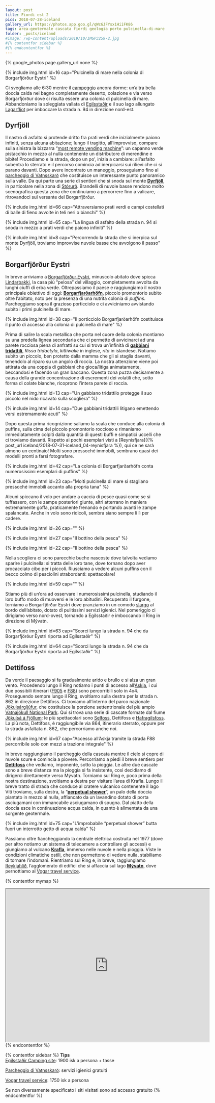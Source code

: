 ```yaml
---
layout: post
title: Fiordi est 2
pics: 2018-07-28-iceland
gallery_url: https://photos.app.goo.gl/qWcGJFYsx1HiiFK86
tags: area-geotermale cascata fiordi geologia porto pulcinella-di-mare vulcano
folder: _posts/iceland
#image: /wp-content/uploads/2019/10/IMGP3259-2.jpg
#{% contentfor sidebar %}
#{% endcontentfor %}
---
```


{% google_photos page.gallery_url none %}

{% include img.html id=16 cap="Pulcinella di mare nella colonia di Borgarfjörður Eystri" %}

Ci svegliamo alle 6:30 mentre il [campeggio](https://park4night.com/lieu/110736/#.XDkL5VySPic) ancora dorme: un’altra bella doccia calda nel bagno completamente deserto, colazione e via verso Borgarfjörður dove ci risulta essere una colonia di pulcinella di mare.
Abbandoniamo la soleggiata vallata di [Egilsstaðir](https://visitegilsstadir.is/en/) e il suo lago allungato [Lagarfljot](https://guidetoiceland.is/travel-iceland/drive/lagarfljot) per imboccare la strada n. 94 in direzione nord-est.

## Dyrfjöll

Il nastro di asfalto si protende dritto fra prati verdi che inizialmente paiono infiniti, senza alcuna abitazione; lungo il tragitto, all’improvviso, compare sulla sinistra la bizzarra “[most remote vending machine](https://icelandthebeautiful.com/so-sole-vending-machine/)”: un capanno verde pistacchio in mezzo al nulla contenente un distributore di merendine e bibite! Procediamo e la strada, dopo un po’, inizia a cambiare: all’asfalto subentra lo sterrato e il percorso comincia ad inerpicarsi sui rilievi che ci si parano davanti. Dopo avere incontrato un maneggio, proseguiamo fino al [parcheggio di Vatnsskarð](https://www.google.it/maps/place/Vatnsskar%C3%B0/@65.5646025,-14.0048438,478m/data=!3m2!1e3!4b1!4m13!1m7!3m6!1s0x48cbf239060f367d:0xe34f9fb55576ca7b!2sDyrfjoll!3b1!8m2!3d65.5205747!4d-13.9564133!3m4!1s0x48cbf31a57188e6d:0x63efaec4611b0787!8m2!3d65.5646003!4d-14.0026551) che costituisce un interessante punto panoramico sulla valle. Da qui parte una serie di sentieri che si snoda sul monte [**Dyrfjöll**](https://guidetoiceland.is/travel-iceland/drive/dyrfjoll), in particolare nella zona di [Stórurð](https://www.east.is/is/stadur/storurd). Brandelli di nuvole basse rendono molto scenografica questa zona che continuiamo a percorrere fino a valicare, ritrovandoci sul versante del Borgarfjörður.

{% include img.html id=66 cap="Attraversiamo prati verdi e campi costellati di balle di fieno avvolte in teli neri o bianchi" %}

{% include img.html id=65 cap="La lingua di asfalto della strada n. 94 si snoda in mezzo a prati verdi che paiono infiniti" %}

{% include img.html id=8 cap="Percorrendo la strada che si inerpica sul monte Dyrfjöll, troviamo improvvise nuvole basse che avvolgono il passo" %}

## Borgarfjörður Eystri

In breve arriviamo a [Borgarfjörður Eystri](https://www.borgarfjordureystri.is/en), minuscolo abitato dove spicca [Lindarbakki](https://guidetoiceland.is/connect-with-locals/regina/lindarbakki-turf-house-in-borgarfjordur-eystri), la casa più “pelosa” del villaggio, completamente avvolta da lunghi ciuffi di erba verde. Oltrepassiamo il paese e raggiungiamo il nostro principale obiettivo di oggi: [**Borgarfjarðarhöfn**](https://www.borgarfjordureystri.is/en/puffins), piccolo promontorio subito oltre l’abitato, noto per la presenza di una nutrita colonia di *puffins*. Parcheggiamo sopra il grazioso porticciolo e ci avviciniamo avvistando subito i primi pulcinella di mare.

{% include img.html id=38 cap="Il porticciolo Borgarfjarðarhöfn costituisce il punto di accesso alla colonia di pulcinella di mare" %}

Prima di salire la scala metallica che porta nel cuore della colonia montiamo su una predella lignea secondaria che ci permette di avvicinarci ad una parete rocciosa piena di anfratti su cui si trova un’infinità di [**gabbiani tridattili**](https://it.wikipedia.org/wiki/Rissa_tridactyla), *Rissa tridactyla*, *kittiwake* in inglese, *rita* in islandese. Notiamo subito un piccolo, ben protetto dalla mamma che gli si staglia davanti, tenendolo al riparo su un angolo di roccia. La nostra attenzione viene poi attirata da una coppia di gabbiani che gioca/litiga animatamente, beccandosi e facendo un gran baccano. Questa zona puzza decisamente a causa della grande concentrazione di escrementi dei volatili che, sotto forma di colate bianche, ricoprono l’intera parete di roccia.

{% include img.html id=13 cap="Un gabbiano tridattilo protegge il suo piccolo nel nido ricavato sulla scogliera" %}

{% include img.html id=14 cap="Due gabbiani tridattili litigano emettendo versi estremamente acuti" %}

Dopo questa prima ricognizione saliamo la scala che conduce alla colonia di puffins, sulla cima del piccolo promontorio roccioso e rimaniamo immediatamente colpiti dalla quantità di questi buffi e simpatici uccelli che ci troviamo davanti. Rispetto ai pochi esemplari visti a [Reynisfjara]({% post_url iceland/2018-07-31-iceland_04-reynisfjara %}), qui ce ne sarà almeno un centinaio! Molti sono pressoché immobili, sembrano quasi dei modelli pronti a farsi fotografare.

{% include img.html id=42 cap="La colonia di Borgarfjarðarhöfn conta numerosissimi esemplari di puffins" %}

{% include img.html id=23 cap="Molti pulcinella di mare si stagliano pressoché immobili accanto alla propria tana" %}

Alcuni spiccano il volo per andare a caccia di pesce quasi come se si tuffassero, con le zampe posteriori giunte, altri atterrano in maniera estremamente goffa, praticamente frenando e portando avanti le zampe spalancate. Anche in volo sono ridicoli, sembra siano sempre lì lì per cadere.

{% include img.html id=26 cap="" %}

{% include img.html id=27 cap="Il bottino della pesca" %}

{% include img.html id=22 cap="Il bottino della pesca" %}

Nella scogliera ci sono parecchie buche nascoste dove talvolta vediamo sparire i pulcinella: si tratta delle loro tane, dove tornano dopo aver procacciato cibo per i piccoli. Riusciamo a vedere alcuni puffins con il becco colmo di pesciolini strabordanti: spettacolare!

{% include img.html id=59 cap="" %}

Stiamo più di un’ora ad osservare i numerosissimi pulcinella, studiando il loro buffo modo di muoversi e le loro abitudini. Recuperato il furgone, torniamo a Borgarfjörður Eystri dove pranziamo in un comodo [slargo](https://www.google.it/maps/place/65%C2%B031'26.0%22N+13%C2%B048'19.9%22W/@65.5238852,-13.807712,368m/data=!3m2!1e3!4b1!4m14!1m7!3m6!1s0x48d22b52a3eb6043:0x6f8a0434e5c1459a!2sIceland!3b1!8m2!3d64.963051!4d-19.020835!3m5!1s0x0:0x0!7e2!8m2!3d65.5238835!4d-13.8055177) al bordo dell’abitato, dotato di pulitissimi servizi igienici. Nel pomeriggio ci dirigiamo verso nord-ovest, tornando a Egilsstaðir e imboccando il Ring in direzione di Mývatn.

{% include img.html id=63 cap="Scorci lungo la strada n. 94 che da Borgarfjörður Eystri riporta ad Egilsstaðir" %}

{% include img.html id=64 cap="Scorci lungo la strada n. 94 che da Borgarfjörður Eystri riporta ad Egilsstaðir" %}

## Dettifoss

Da verde il paesaggio si fa gradualmente arido e brullo e si alza un gran vento. Procedendo lungo il Ring notiamo i punti di accesso all’[Askja](https://guidetoiceland.is/connect-with-travel-bloggers/639/how-to-visit-askja-in-the-highlands), i cui due possibili itinerari ([F905](https://www.google.it/maps/@65.4392295,-15.9153374,15.83z) e [F88](https://www.google.it/maps/place/65%C2%B026'20.6%22N+15%C2%B054'42.2%22W/@65.6207725,-16.249527,15z/data=!4m14!1m7!3m6!1s0x48cdfb5141b460e5:0x5257df0453c8c606!2sAskja!3b1!8m2!3d65.0110537!4d-16.7485275!3m5!1s0x0:0x0!7e2!8m2!3d65.439058!4d-15.911727)) sono percorribili solo in 4x4.
Proseguendo sempre lungo il Ring, svoltiamo sulla destra per la strada n. 862 in direzione Dettifoss. Ci troviamo all’interno del parco nazionale [Jökulsárgljúfur](https://www.vatnajokulsthjodgardur.is/en/areas/jokulsargljufur), che costituisce la porzione settentrionale del più ampio [Vatnajökull National Park](https://www.vatnajokulsthjodgardur.is/en). Qui si trova una serie di cascate formate dal fiume [Jökulsá á Fjöllum](https://guidetoiceland.is/travel-iceland/drive/jokulsa-a-fjollum): le più spettacolari sono [Selfoss](https://hiticeland.com/places_and_photos_from_iceland/selfoss-waterfall), Dettifoss e [Hafragilsfoss](https://hiticeland.com/places_and_photos_from_iceland/hafragilsfoss-waterfall-in-j%C3%B6kuls%C3%A1rglj%C3%BAfur). La più nota, Dettifoss, è raggiungibile via 864, itinerario sterrato, oppure per la strada asfaltata n. 862, che percorriamo anche noi.

{% include img.html id=67 cap="Accesso all’Askja tramite la strada F88 percorribile solo con mezzi a trazione integrale" %}

In breve raggiungiamo il parcheggio della cascata mentre il cielo si copre di nuvole scure e comincia a piovere. Percorriamo a piedi il breve sentiero per [**Dettifoss**](https://www.introducingiceland.com/dettifoss) che vediamo, imponente, sotto la pioggia. Le altre due cascate sono a breve distanza ma la pioggia si fa insistente, così decidiamo di dirigerci direttamente verso Mývatn. Torniamo sul Ring e, poco prima della nostra destinazione, svoltiamo a destra per visitare l’area di Krafla. Lungo il breve tratto di strada che conduce al cratere vulcanico contenente il lago Viti troviamo, sulla destra, la “[**perpetual shower**](https://www.google.it/maps/place/Perpetual+Shower/@65.6808702,-16.7759945,460m/data=!3m1!1e3!4m13!1m7!3m6!1s0x48cd0a865dc5cee1:0xbc54b48a5353b22b!2sKrafla!3b1!8m2!3d65.7171196!4d-16.7544199!3m4!1s0x48cda01b9b441c73:0x495f26b708c98540!8m2!3d65.6810682!4d-16.7751957)”, un palo della doccia piantato in mezzo al nulla, affiancato da un lavandino dotato di porta asciugamani con immancabile asciugamano di spugna. Dal piatto della doccia esce in continuazione acqua calda, in quanto è alimentata da una sorgente geotermale.

{% include img.html id=75 cap="L’improbabile “perpetual shower” butta fuori un interrotto getto di acqua calda" %}

Passiamo oltre fiancheggiando la centrale elettrica costruita nel 1977 (dove per altro notiamo un sistema di telecamere a controllare gli accessi) e giungiamo al vulcano [**Krafla**](https://guidetoiceland.is/travel-iceland/drive/krafla), immerso nelle nuvole e nella pioggia. Viste le condizioni climatiche ostili, che non permettono di vedere nulla, stabiliamo di tornare l’indomani. Rientriamo sul Ring e, in breve, raggiungiamo [Reykjahlíð](https://guidetoiceland.is/travel-iceland/drive/reykjahlid), l’agglomerato di edifici che si affaccia sul lago [**Mývatn**](https://www.visitmyvatn.is/en), dove pernottiamo al [Vogar travel service](https://www.vogartravelservice.com/).

{% contentfor mymap %}
<iframe src="https://www.google.com/maps/d/embed?mid=1MqQbRXwssiXtBS0B54HDONpOpocnvUo9&ehbc=2E312F" width="640" height="480"></iframe>
{% endcontentfor %}

{% contentfor sidebar %}
**Tips**  
[Egilsstaðir Camping site](https://visitegilsstadir.is/en/where-to-stay/egilsstadir-camping-ground/): 1900 isk a persona + tasse

[Parcheggio di Vatnsskarð](https://www.google.it/maps/place/Vatnsskar%C3%B0/@65.5646025,-14.0048438,478m/data=!3m2!1e3!4b1!4m13!1m7!3m6!1s0x48cbf239060f367d:0xe34f9fb55576ca7b!2sDyrfjoll!3b1!8m2!3d65.5205747!4d-13.9564133!3m4!1s0x48cbf31a57188e6d:0x63efaec4611b0787!8m2!3d65.5646003!4d-14.0026551): servizi igienici gratuiti

[Vogar travel service](https://www.vogartravelservice.com/): 1750 isk a persona

Se non diversamente specificato i siti visitati sono ad accesso gratuito
{% endcontentfor %}